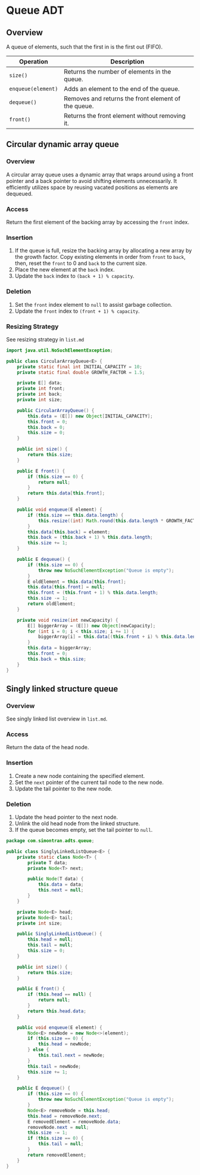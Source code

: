 # Queue ADT

## Overview

A queue of elements, such that the first in is the first out (FIFO).

| Operation             | Description                                                    |
| --------------------- | -------------------------------------------------------------- |
| `size()`              | Returns the number of elements in the queue.                  |
| `enqueue(element)`    | Adds an element to the end of the queue.                      |
| `dequeue()`           | Removes and returns the front element of the queue.           |
| `front()`             | Returns the front element without removing it.                |

## Circular dynamic array queue

### Overview

A circular array queue uses a dynamic array that wraps around using a front pointer and a back pointer to avoid shifting elements unnecessarily. It efficiently utilizes space by reusing vacated positions as elements are dequeued.

### Access

Return the first element of the backing array by accessing the `front` index.

### Insertion

1. If the queue is full, resize the backing array by allocating a new array by the growth factor. Copy existing elements in order from `front` to `back`, then, reset the `front` to 0 and `back` to the current size.
2. Place the new element at the `back` index.
3. Update the `back` index to `(back + 1) % capacity`.

### Deletion

1. Set the `front` index element to `null` to assist garbage collection.
2. Update the `front` index to `(front + 1) % capacity`.

### Resizing Strategy

See resizing strategy in `list.md`

```java
import java.util.NoSuchElementException;

public class CircularArrayQueue<E> {
    private static final int INITIAL_CAPACITY = 10;
    private static final double GROWTH_FACTOR = 1.5;

    private E[] data;
    private int front;
    private int back;
    private int size;

    public CircularArrayQueue() {
        this.data = (E[]) new Object[INITIAL_CAPACITY];
        this.front = 0;
        this.back = 0;
        this.size = 0;
    }

    public int size() {
        return this.size;
    }

    public E front() {
        if (this.size == 0) {
            return null;
        }
        return this.data[this.front];
    }

    public void enqueue(E element) {
        if (this.size == this.data.length) {
            this.resize((int) Math.round(this.data.length * GROWTH_FACTOR));
        }
        this.data[this.back] = element;
        this.back = (this.back + 1) % this.data.length;
        this.size += 1;
    }

    public E dequeue() {
        if (this.size == 0) {
            throw new NoSuchElementException("Queue is empty");
        }
        E oldElement = this.data[this.front];
        this.data[this.front] = null;
        this.front = (this.front + 1) % this.data.length;
        this.size -= 1;
        return oldElement;
    }

    private void resize(int newCapacity) {
        E[] biggerArray = (E[]) new Object[newCapacity];
        for (int i = 0; i < this.size; i += 1) {
            biggerArray[i] = this.data[(this.front + i) % this.data.length];
        }
        this.data = biggerArray;
        this.front = 0;
        this.back = this.size;
    }
}
```

## Singly linked structure queue

### Overview

See singly linked list overview in `list.md`.

### Access

Return the data of the head node.

### Insertion

1. Create a new node containing the specified element.
2. Set the `next` pointer of the current tail node to the new node.
3. Update the tail pointer to the new node.

### Deletion

1. Update the head pointer to the next node.
2. Unlink the old head node from the linked structure.
3. If the queue becomes empty, set the tail pointer to `null`.

```java
package com.simontran.adts.queue;

public class SinglyLinkedListQueue<E> {
    private static class Node<T> {
        private T data;
        private Node<T> next;

        public Node(T data) {
            this.data = data;
            this.next = null;
        }
    }

    private Node<E> head;
    private Node<E> tail;
    private int size;

    public SinglyLinkedListQueue() {
        this.head = null;
        this.tail = null;
        this.size = 0;
    }

    public int size() {
        return this.size;
    }

    public E front() {
        if (this.head == null) {
            return null;
        }
        return this.head.data;
    }

    public void enqueue(E element) {
        Node<E> newNode = new Node<>(element);
        if (this.size == 0) {
            this.head = newNode;
        } else {
            this.tail.next = newNode;
        }
        this.tail = newNode;
        this.size += 1;
    }

    public E dequeue() {
        if (this.size == 0) {
            throw new NoSuchElementException("Queue is empty");
        }
        Node<E> removeNode = this.head;
        this.head = removeNode.next;
        E removedElement = removeNode.data;
        removeNode.next = null;
        this.size -= 1;
        if (this.size == 0) {
            this.tail = null;
        }
        return removedElement;
    }
}
```